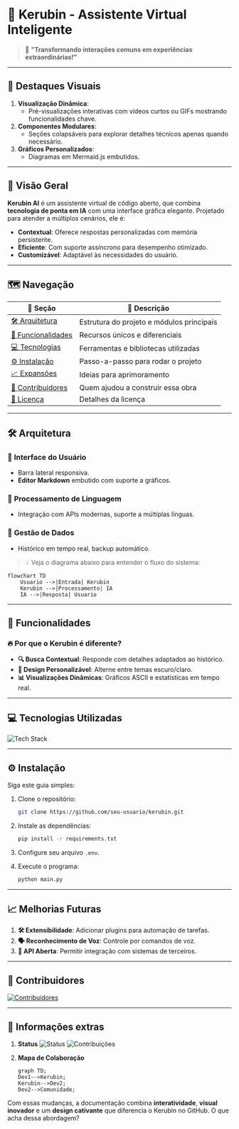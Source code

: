# 🌌 **Kerubin - Assistente Virtual Inteligente**

> 💬 **"Transformando interações comuns em experiências extraordinárias!"**

---

## 🎨 **Destaques Visuais**

1. **Visualização Dinâmica**: 
   - Pré-visualizações interativas com vídeos curtos ou GIFs mostrando funcionalidades chave.
2. **Componentes Modulares**:
   - Seções colapsáveis para explorar detalhes técnicos apenas quando necessário.
3. **Gráficos Personalizados**:
   - Diagramas em Mermaid.js embutidos.

---

## 📌 **Visão Geral**

**Kerubin AI** é um assistente virtual de código aberto, que combina **tecnologia de ponta em IA** com uma interface gráfica elegante. Projetado para atender a múltiplos cenários, ele é:
- **Contextual**: Oferece respostas personalizadas com memória persistente.
- **Eficiente**: Com suporte assíncrono para desempenho otimizado.
- **Customizável**: Adaptável às necessidades do usuário.

---

## 🗺️ **Navegação**

| 🌟 Seção                          | 📖 Descrição                                       |
|-----------------------------------|---------------------------------------------------|
| [🛠 Arquitetura](#-arquitetura)    | Estrutura do projeto e módulos principais         |
| [🚀 Funcionalidades](#-funcionalidades)| Recursos únicos e diferenciais                   |
| [💻 Tecnologias](#-tecnologias)    | Ferramentas e bibliotecas utilizadas             |
| [⚙️ Instalação](#️-instalação)     | Passo-a-passo para rodar o projeto               |
| [📈 Expansões](#-melhorias-futuras)| Ideias para aprimoramento                        |
| [👥 Contribuidores](#-contribuidores)| Quem ajudou a construir essa obra                |
| [📜 Licença](#-licença)            | Detalhes da licença                              |

---

## 🛠 **Arquitetura**

### 🔹 **Interface do Usuário** 
- Barra lateral responsiva.
- **Editor Markdown** embutido com suporte a gráficos.

### 🔹 **Processamento de Linguagem**
- Integração com APIs modernas, suporte a múltiplas línguas.

### 🔹 **Gestão de Dados**
- Histórico em tempo real, backup automático.

> 💡 Veja o diagrama abaixo para entender o fluxo do sistema:

```mermaid
flowchart TD
    Usuario -->|Entrada| Kerubin
    Kerubin -->|Processamento| IA
    IA -->|Resposta| Usuario
```

---

## 🚀 **Funcionalidades**

### 🔥 **Por que o Kerubin é diferente?**
- **🔍 Busca Contextual**: Responde com detalhes adaptados ao histórico.
- **🎨 Design Personalizável**: Alterne entre temas escuro/claro.
- **📊 Visualizações Dinâmicas**: Gráficos ASCII e estatísticas em tempo real.

---

## 💻 **Tecnologias Utilizadas**

![Tech Stack](https://skillicons.dev/icons?i=python,qt,markdown,vscode)

---

## ⚙️ **Instalação**

Siga este guia simples:

1. Clone o repositório:
   ```bash
   git clone https://github.com/seu-usuario/kerubin.git
   ```
2. Instale as dependências:
   ```bash
   pip install -r requirements.txt
   ```
3. Configure seu arquivo `.env`.

4. Execute o programa:
   ```bash
   python main.py
   ```

---

## 📈 **Melhorias Futuras**

1. **🛠 Extensibilidade**: Adicionar plugins para automação de tarefas.
2. **🗣 Reconhecimento de Voz**: Controle por comandos de voz.
3. **📡 API Aberta**: Permitir integração com sistemas de terceiros.

---

## 🤝 **Contribuidores**

[![Contribuidores](https://contrib.rocks/image?repo=seu-usuario/kerubin)](https://github.com/seu-usuario/kerubin/graphs/contributors)

---

## 🎨 **Informações extras**

1. **Status**
   ![Status](https://img.shields.io/badge/Status-Stable-green) ![Contribuições](https://img.shields.io/badge/Contribuições-Abertas-blue)

2. **Mapa de Colaboração**
   ```mermaid
   graph TD;
   Dev1-->Kerubin;
   Kerubin-->Dev2;
   Dev2-->Comunidade;
   ```

Com essas mudanças, a documentação combina **interatividade**, **visual inovador** e um **design cativante** que diferencia o Kerubin no GitHub. O que acha dessa abordagem?

